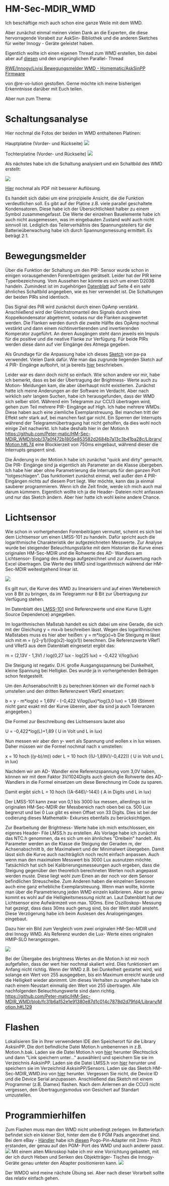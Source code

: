 # HM-Sec-MDIR_WMD

Ich beschäftige mich auch schon eine ganze Weile mit dem WMD.

Aber zunächst einmal meinen vielen Dank an die Experten, die diese hervorragende Vorabeit zur AskSin- Bibliothek und die anderen Sketches für  weiter Innogy - Geräte geleistet haben.

Eigentlich wollte ich einen eigenen Thread zum WMD erstellen, bin dabei aber auf [diesen](https://homematic-forum.de/forum/viewtopic.php?f=76&t=75932&hilit=Wmd) und den ursprünglichen Parallel- Thread 

 [RWE/Innogy/Livisi Bewegungsmelder WMD - Homematic/AskSinPP Firmware](https://homematic-forum.de/forum/viewtopic.php?f=76&t=64804&hilit=Wmd&start=20)
 
 von @re-vo-lution gestoßen.
 Gerne möchte ich meine bisherigen Erkenntnisse darüber mit Euch teilen.
 
 Aber nun zum Thema:
 
 # Schaltungsanalyse
 
 Hier nochmal die Fotos der beiden im WMD enthaltenen Platinen:
 
 Hauptplatine (Vorder- und Rückseite)
 ![](https://github.com/Peter-matic/HM-Sec-MDIR_WMD/blob/main/Pictures/Hauptplatine%20Vorder-%20und%20R%C3%BCckseite.jpg)
 
 Tochterplatine (Vorder- und Rückseite)
 ![](https://github.com/Peter-matic/HM-Sec-MDIR_WMD/blob/main/Pictures/Tochterplatine%20Vorder-%20und%20R%C3%BCckseite.jpg)
 
Als nächstes habe ich die Schaltung analysiert und ein Schaltbild des WMD erstellt:

![](https://github.com/Peter-matic/HM-Sec-MDIR_WMD/blob/main/Schematic/WMD_Schem.jpg)

[Hier](https://github.com/Peter-matic/HM-Sec-MDIR_WMD/blob/main/Schematic/WMD_Schem.pdf) nochmal als PDF mit besserer Auflösung.

Es handelt sich dabei um eine prinzipielle Ansicht, die die Funktion verdeutlichen soll. Es gibt auf der Platine z.B. viele parallel geschaltete Kondensatoren. Diese habe ich der Übersichtlichkeit halber zu einem Symbol zusammengefasst. Die Werte der einzelnen Bauelemente habe ich auch nicht ausgemessen, was im eingebauten Zustand wohl auch nicht sinnvoll ist. Lediglich das Teilerverhältnis des Spannungsteilers für die Batterieüberwachung habe ich durch Spannungsmessung ermittelt. Es beträgt 2:1.

# Bewegungsmelder

Über die Funktion der Schaltung um den PIR- Sensor wurde schon in einigen vorausgehenden Forenbeiträgen gerätselt. Leider hat der PIR keine Typenbezeichnung. Vom Aussehen her könnte  es sich um einen D203B handeln. Zumindest ist im zugehörigen [Datenblatt](https://github.com/Peter-matic/HM-Sec-MDIR_WMD/blob/main/Datasheets/D203B-e.pdf) auf Seite 4 ein sehr ähnliches Schaltbild angegeben, wie es hier verwendet ist. Die Schaltungen der beiden PIRs sind identisch.

Das Signal des PIR wird zunächst durch einen OpAmp verstärkt. Anschließend wird der Gleichstromanteil des Signals durch einen Koppelkondensator abgetrennt, sodass nur die Flanken ausgewertet werden. Die Flanken werden durch die zweite Hälfte des OpAmp nochmal vestärkt und dann einem nichtinvertierenden und invertierenden Komperator zugeführt. An deren Ausgängen steht dann jeweils ein Impuls für die positive und die neative Flanke zur Verfügung. Für beide PIRs werden diese dann auf vier Eingänge des Atmega gegeben.

Als Grundlage für die Anpassung habe ich dieses [Sketch](https://github.com/pa-pa/AskSinPP/blob/master/examples/HM-SEC-MDIR/HM-SEC-MDIR.ino) von pa-pa verwendet. Vielen Dank dafür.
Wie man das zugrunde liegenden Sketch auf 4 PIR- Eingänge aufbohrt, ist ja bereits [hier](https://homematic-forum.de/forum/viewtopic.php?f=76&t=44118&hilit=HM+SEC+MDIR) beschrieben.

Leider war es dann doch nicht so einfach. Wie schon andere vor mir, habe ich bemerkt, dass es bei der Übertragung der Brightness- Werte auch zu Motion- Meldungen kam, die aber überhaupt nicht existierten. Zunächst hatte ich meine Änderungen an der Software im Verdacht. Aber nach wirklich sehr langem Suchen, habe ich herausgefunden, dass der WMD sich selber stört.
Während eim Telegramm zur CCU3 übertragen wird, gehen zum Teil mehrere PIR- Eingänge auf High. Ich habe mehrere WMDs. Diese haben auch eine ziemliche Exemplarstreuung. Bei manchen tritt der Effekt sehr stark auf, bei manchen fast gar nicht. Ein Sperren der Interrupts während der Telegrammübertragung hat nicht geholfen, da dies wohl noch einige Zeit nachwirkt. Ich habe deshalb hier in der Motion.h https://github.com/Peter-matic/HM-Sec-MDIR_WMD/blob/37a0f472b1805e853582d2684b7a13c3b41ba28c/Library/Motion.h#L74 eine Blockierzeit von 750ms eingebaut, während dieser die Interrupts gesperrt sind.

Die Änderung in der Motion.h habe ich zunächst "quick and dirty" gemacht. Die PIR- Eingänge sind ja eigentlich als Parameter an die Klasse übergeben. Ich habe hier aber ohne Parametrierung die Interrupts für den ganzen Port "totgeschlagen". Das funktioniert zunächst einmal, weil außer den 4 PIR- Eingängen nichts auf diesem Port liegt. Wer möchte, kann das ja einmal sauberer programmieren. Wenn ich die Zeit finde, werde ich mich auch mal darum kümmern. Eigentlich wollte ich ja die Header- Dateien nicht anfassen und nur das Sketch ändern. Aber hier hatte ich wohl keine andere Chance.

# Lichtsensor

Wie schon in vorhergehenden Forenbeiträgen vermutet, scheint es sich bei dem Lichtsensor um einen LMSS-101 zu handeln. Dafür spricht auch die logarithmische Charakteristik der aufgezeichneten Messwerte. Zur Analyse wurde bei steigender Beleuchtungsstärke mit dem Historian die Kurve eines originalen HM-Sec-MDIR und die Rohwerte des AD- Wandlers am Lichtsensor- Eingang des Atmega aufgezeichnet und zur Auswertung nach Excel übertragen. Die Werte des WMD sind logarithmisch während der HM-Sec-MDIR weitestgehend linear ist.

![](https://github.com/Peter-matic/HM-Sec-MDIR_WMD/blob/main/Pictures/Graph1.jpg)

Es gilt nun, die Kurve des WMD zu linearisiern und auf einen Wertebereich von 8 Bit zu bringen, da im Telegramm nur 8 Bit zur Übertragung zur Verfügung stehen.

Im Datenblatt des [LMSS-101](https://github.com/Peter-matic/HM-Sec-MDIR_WMD/blob/main/Datasheets/LMSS-101.pdf) sind Referenzwerte und eine Kurve (Light Source Dependence) angegeben.

Im logarithmischen Maßstab handelt es sich dabei um eine Gerade, die sich mit der Gleichung y = mx+b beschreiben lässt. Wegen des logarithnischen Maßstabes muss es hier aber heißen: y = m*log(x)+b
Die Steigung m lässt sich mit m = (y2-y1)/(log(x2)-log(x1)) berechnen.
Die Referenzwerte VRef1 und VRef3 aus dem Datenblatt eingesetzt ergibt das:

m = (2,13V - 1,3V) / log(0,27 lux - log(25 lux) = -0,422 V/log(lux)

Die Steigung ist negativ. D.H. große Ausgangsspannung bei Dunkelheit, kleine Spannung bei Helligkei. Des wurde ja in vorhergehenden Beiträgen schon festgestellt.

Um den Achsenabschnitt b zu berechnen können wir die Formel nach b umstellen und den dritten Referenzwert VRef2 einsetzen:

b = y - m*log(x) = 1,69V - (-0,422 V/log(lux)*log(3,0 lux) = 1,89
(Stimmt nicht ganz exakt mit der Kurve überein, aber da sind ja auch Toleranzen angegeben.)

Die Formel zur Beschreibung des Lichtsensors lautet also

U = -0,422*log(L)+1,89  ( U in Volt und L in lux)

Nun messen wir aber den y- wert als Spannung und wollen x in lux wissen. Daher müssen wir die Formel nochmal nach x umstellen:

x = 10 hoch ((y-b)/m)) oder L = 10 hoch ((U-1,89V)/-0,422))  ( U in Volt und L in lux)

Nachdem wir am AD- Wandler eine Referenzspannung vom 3,0V haben, können wir mit dem Faktor 3V/1024Digits auch gleich die Rohwerte des AD- Wandlers in die Formel einsetzen um diese Berechnung im Code zu sparen.

Damit ergibt sich L = 10 hoch ((A-646)/-144))  ( A in Digits und L in lux)

Der LMSS-101 kann zwar von 0,1 bis 3000 lux messen, allerdings ist im originalen HM-Sec-MDIR der Messbereich nach oben bei ca. 500 Lux begrenzt und bei 0 Lux gibt es einen Offset von 33 Digits. Dies ist bei der codierung dieses Mathematik- Exkurses ebenfalls zu berücksichtigen.

Zur Bearbeitung der Brightness- Werte habe ich mich entschlossen, ein eigenes Header- File LMSS.h zu erstellen. Als Vorlage habe ich zunächst das NTC.h genommen, da es sich um ein ähnliches "Dreibein" handelt.
Als Parameter werden an die Klasse die Steigung der Geraden m, der Achsenabschnitt b, der Maximalwert und der Minimalwert übergeben. Damit lässt sich die Kurve auch nachträglich noch recht einfach anpassen. Auch wenn man den maximalem Messwert bis 3000 Lux ausnutzen möchte. Tatsächlich hat sich bei Kalibrierungsmesseungen auch ergeben, dass die Steigung gegenüber den theoretich berechneten Werten noch angepasst werden muste. Diese liegt wohl zum Einen an der noch vor dem Sensor befindlichen Streuscheibe. Zum Anderen haben die einzelnen Sensoren auch eine ganz erhebliche Exemplarstreuung. Wenn man wollte, könnte man über die Parametrierung jeden WMD einzeln kalibrieren. Aber so genau kommt es wohl auf die Helligkeitsmessung nicht an.
Laut Datenblatt hat der Lichtsensor eine Aufwärmzeit von max. 100ms. Eine Oszilloskop- Messung hat gezeigt, dass dass 30ms auch genug sind, bis der Wert stabil ansteht. Diese Verzögerung habe ich beim Auslesen des Analogeinganges eingebaut.

Dazu hier ein Bild zum Vergleich vom zwei originalen HM-Sec-MDIR und drei Innogy WMD. Als Referenz wurden die Lux- Werte eines originalen HMIP-SLO herangezogen.

![](https://github.com/Peter-matic/HM-Sec-MDIR_WMD/blob/main/Pictures/Graph_Vergleich.jpg)

Bei der Übergabe des brightness Wertes an die Motion.h ist mir noch aufgefallen, dass der wert hier nochmal skaliert wird. Dies funktioniert am Anfang nicht richtig. Wenn der WMD z.B. bei Dunkelheit gestartet wird, wid solange ein Wert von 255 ausgegeben, bis ein Maximum erreicht wurde und die Helligkeit wieder abnimmt. Um dieses Verhalten zu umgehen habe ich nach einem Neustart einmalig den Wert von 255 übertragen. Alle nachfolgenden Beleuchtungswerte sind dann richtig.
https://github.com/Peter-matic/HM-Sec-MDIR_WMD/blob/fc31b6a152e1e91380e87d1c014c7878d2d79fd4/Library/Motion.h#L129




# Flashen

Lokalisieren Sie in Ihrer verwendeten IDE den Speicherort für die Library AsksinPP. Die dort befindliche Datei Motion.h umbenennen in z.B. Motion.h.bak.
Laden sie die Datei Motion.h von [hier](https://github.com/Peter-matic/HM-Sec-MDIR_WMD/blob/main/Library/Motion.h) herunter (Rechtsclick und dann "Link speichern unter..." auswählen) und speichern Sie sie im Verzeichnis AsksinPP. Laden sie die Datei LMSS.h von [hier](https://github.com/Peter-matic/HM-Sec-MDIR_WMD/blob/main/Library/LMSS.h) herunter und speichern sie im Verzeichnid AsksinPP/Sensors. Laden sie das Sketch HM-Sec-MDIR_WMD.ino von [hier](https://github.com/Peter-matic/HM-Sec-MDIR_WMD/blob/main/Sketch/HM-Sec-MDIR_WMD.ino) herunter. Vergessen Sie nicht, die Device ID und die Device Serial anzupassen.
Anschließend das Sketch mit einem Programmer (z.B. Diamex) flashen. Nach dem Anlernen an die CCU3 nicht vergessen, den Übertragungsmodus von Gesichert auf Standart umzustellen.

# Programmierhilfen

Zum Flashen muss man den WMD nicht unbedingt zerlegen. Im Batteriefach befindet sich ein kleiner Slot, hinter dem die 6 PGM Pads angeordnet sind. Bei dem eBay - [Händler](https://www.ebay.de/str/androegg) habe ich [diesen](https://www.ebay.de/itm/284884772494?hash=item425474a68e:g:wrsAAOSw82hiw~gJ) Pogo-Pin-Adapter mit 2mm- Pitch erstanden, der genau auf den PGM- Port des WMD und auch anderer passt.
![](https://github.com/Peter-matic/HM-Sec-MDIR_WMD/blob/main/Pictures/Pogo%20Adapter%201.jpg)
Mit einem alten Mikroskop habe ich mir eine Vorrichtung gebastelt, mit der ich durch Heben und Senken des Objektträger- Tisches die Innogy- Geräte genau unteter den Abapter positionieren kann.
![](https://github.com/Peter-matic/HM-Sec-MDIR_WMD/blob/main/Pictures/Pogo%20Adapter%202.jpg)

Der WMDO wird meine nächste Übung sei. Aber nach dieser Vorarbeit sollte das relativ einfach gehen.
